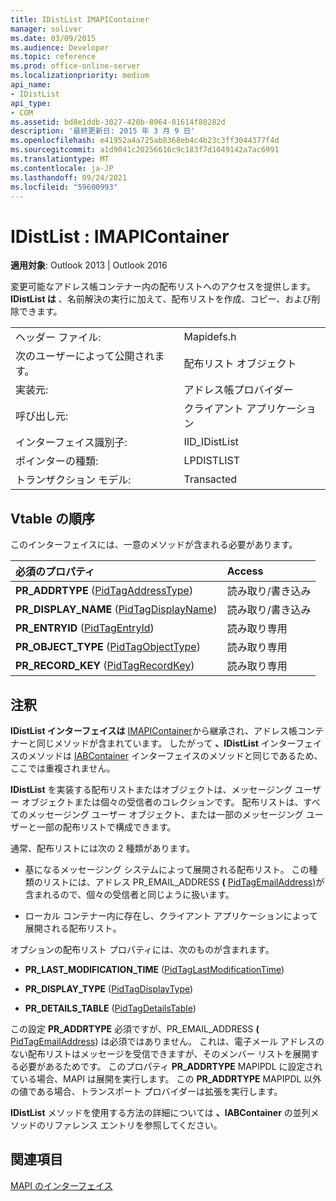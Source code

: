 ```yaml
---
title: IDistList IMAPIContainer
manager: soliver
ms.date: 03/09/2015
ms.audience: Developer
ms.topic: reference
ms.prod: office-online-server
ms.localizationpriority: medium
api_name:
- IDistList
api_type:
- COM
ms.assetid: bd8e1ddb-3027-428b-8964-81614f80282d
description: '最終更新日: 2015 年 3 月 9 日'
ms.openlocfilehash: e41952a4a725ab8368eb4c4b23c3ff3044377f4d
ms.sourcegitcommit: a1d9041c20256616c9c183f7d1049142a7ac6991
ms.translationtype: MT
ms.contentlocale: ja-JP
ms.lasthandoff: 09/24/2021
ms.locfileid: "59600993"
---
```

# <a name="idistlist--imapicontainer"></a>IDistList : IMAPIContainer

  
  
**適用対象**: Outlook 2013 | Outlook 2016 
  
変更可能なアドレス帳コンテナー内の配布リストへのアクセスを提供します。 **IDistList は** 、名前解決の実行に加えて、配布リストを作成、コピー、および削除できます。 
  
|||
|:-----|:-----|
|ヘッダー ファイル:  <br/> |Mapidefs.h  <br/> |
|次のユーザーによって公開されます。  <br/> |配布リスト オブジェクト  <br/> |
|実装元:  <br/> |アドレス帳プロバイダー  <br/> |
|呼び出し元:  <br/> |クライアント アプリケーション  <br/> |
|インターフェイス識別子:  <br/> |IID_IDistList  <br/> |
|ポインターの種類:  <br/> |LPDISTLIST  <br/> |
|トランザクション モデル:  <br/> |Transacted  <br/> |
   
## <a name="vtable-order"></a>Vtable の順序

このインターフェイスには、一意のメソッドが含まれる必要があります。
  
|**必須のプロパティ**|**Access**|
|:-----|:-----|
|**PR_ADDRTYPE** ([PidTagAddressType](pidtagaddresstype-canonical-property.md))  <br/> |読み取り/書き込み  <br/> |
|**PR_DISPLAY_NAME** ([PidTagDisplayName](pidtagdisplayname-canonical-property.md))  <br/> |読み取り/書き込み  <br/> |
|**PR_ENTRYID** ([PidTagEntryId](pidtagentryid-canonical-property.md))  <br/> |読み取り専用  <br/> |
|**PR_OBJECT_TYPE** ([PidTagObjectType](pidtagobjecttype-canonical-property.md))  <br/> |読み取り専用  <br/> |
|**PR_RECORD_KEY** ([PidTagRecordKey](pidtagrecordkey-canonical-property.md))  <br/> |読み取り専用  <br/> |
   
## <a name="remarks"></a>注釈

**IDistList インターフェイスは** [IMAPIContainer](imapicontainerimapiprop.md)から継承され、アドレス帳コンテナーと同じメソッドが含まれています。 したがって **、IDistList** インターフェイスのメソッドは [IABContainer](iabcontainerimapicontainer.md) インターフェイスのメソッドと同じであるため、ここでは重複されません。 
  
**IDistList** を実装する配布リストまたはオブジェクトは、メッセージング ユーザー オブジェクトまたは個々の受信者のコレクションです。 配布リストは、すべてのメッセージング ユーザー オブジェクト、または一部のメッセージング ユーザーと一部の配布リストで構成できます。 
  
通常、配布リストには次の 2 種類があります。
  
- 基になるメッセージング システムによって展開される配布リスト。 この種類のリストには、アドレス PR_EMAIL_ADDRESS **(** [PidTagEmailAddress)](pidtagemailaddress-canonical-property.md)が含まれるので、個々の受信者と同じように扱います。 
    
- ローカル コンテナー内に存在し、クライアント アプリケーションによって展開される配布リスト。
    
オプションの配布リスト プロパティには、次のものが含まれます。
  
- **PR_LAST_MODIFICATION_TIME** ([PidTagLastModificationTime](pidtaglastmodificationtime-canonical-property.md))
    
- **PR_DISPLAY_TYPE** ([PidTagDisplayType](pidtagdisplaytype-canonical-property.md)) 
    
- **PR_DETAILS_TABLE** ([PidTagDetailsTable](pidtagdetailstable-canonical-property.md)) 
    
この設定 **PR_ADDRTYPE** 必須ですが、PR_EMAIL_ADDRESS **(** [PidTagEmailAddress](pidtagemailaddress-canonical-property.md)) は必須ではありません。 これは、電子メール アドレスのない配布リストはメッセージを受信できますが、そのメンバー リストを展開する必要があるためです。 このプロパティ **PR_ADDRTYPE** MAPIPDL に設定されている場合、MAPI は展開を実行します。 この **PR_ADDRTYPE** MAPIPDL 以外の値である場合、トランスポート プロバイダーは拡張を実行します。 
  
**IDistList** メソッドを使用する方法の詳細については **、IABContainer** の並列メソッドのリファレンス エントリを参照してください。
  
## <a name="see-also"></a>関連項目



[MAPI のインターフェイス](mapi-interfaces.md)

